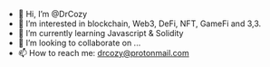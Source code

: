 - 👋 Hi, I’m @DrCozy
- 👀 I’m interested in blockchain, Web3, DeFi, NFT, GameFi and 3,3.
- 🌱 I’m currently learning Javascript & Solidity
- 💞️ I’m looking to collaborate on ...
- 📫 How to reach me: drcozy@protonmail.com

<!---
DrCozy/DrCozy is a ✨ special ✨ repository because its `README.md` (this file) appears on your GitHub profile.
You can click the Preview link to take a look at your changes.
--->
